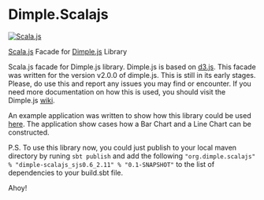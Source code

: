 # Dimple.Scalajs
[![Scala.js](https://www.scala-js.org/assets/badges/scalajs-0.6.0.svg)](https://www.scala-js.org)

[Scala.js](https://www.scala-js.org/) Facade for [Dimple.js](http://dimplejs.org/) Library

Scala.js facade for Dimple.js library. Dimple.js is based on [d3.js](https://d3js.org/). This facade was written for the version v2.0.0 of dimple.js. This is still in its early stages. Please, do use this and report any issues you may find or encounter. If you need more documentation on how this is used, you should visit the Dimple.js [wiki](https://github.com/PMSI-AlignAlytics/dimple/wiki).

An example application was written to show how this library could be used [here](https://github.com/fasholaide/Dimple.Scalajs.Example). The application show cases how a Bar Chart and a Line Chart can be constructed.

P.S. To use this library now, you could just publish to your local maven directory by runing `sbt publish` and add the following `"org.dimple.scalajs" % "dimple-scalajs_sjs0.6_2.11" % "0.1-SNAPSHOT"` to the list of dependencies to your build.sbt file.

Ahoy!
